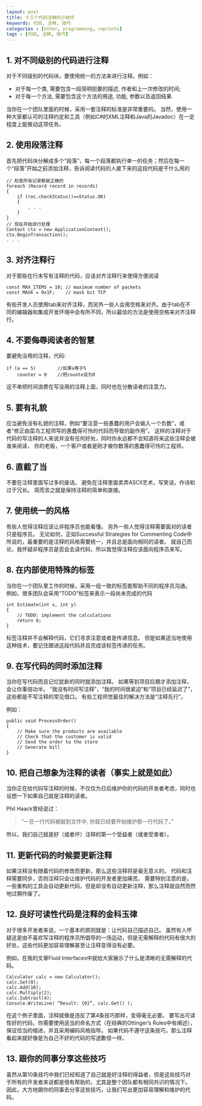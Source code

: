 ```yaml
---
layout: post
title: 十三个代码注释的小技巧
keywords: 代码, 注释, 技巧
categories : [other, programming, reprints]
tags : [代码, 注释, 技巧]
---
```


## 1. 对不同级别的代码进行注释

对于不同级别的代码块，要使用统一的方法来进行注释。例如：

<ul>
  <li>对于每一个类, 需要包含一段简明扼要的描述, 作者和上一次修改的时间;</li>
  <li>对于每一个方法, 需要包含这个方法的用途, 功能, 参数以及返回结果.</li>
</ul>

当你在一个团队里面的时候，采用一套注释的标准是非常重要的。
当然，使用一种大家都认可的注释约定和工具（例如C#的XML注释和Java的Javadoc）在一定程度上能推动这项任务。 

## 2. 使用段落注释

首先把代码块分解成多个“段落”，每一个段落都执行单一的任务；然后在每一个“段落”开始之前添加注释，告诉阅读代码的人接下来的这段代码是干什么用的 

    // 检查所有记录都是正确的
    foreach (Record record in records) 
    {
        if (rec.checkStatus()==Status.OK)
        { 
            . . . 
        } 
    } 
    // 现在开始进行处理
    Context ctx = new ApplicationContext(); 
    ctx.BeginTransaction();
    . . .

## 3. 对齐注释行

对于那些在行末写有注释的代码，应该对齐注释行来使得方便阅读

    const MAX_ITEMS = 10; // maximum number of packets 
    const MASK = 0x1F;    // mask bit TCP

有些开发人员使用tab来对齐注释，而另外一些人会用空格来对齐。由于tab在不同的编辑器和集成开发环境中会有所不同，所以最佳的方法是使用空格来对齐注释行。

## 4. 不要侮辱阅读者的智慧

要避免没用的注释，代码:

    if (a == 5)        //如果a等于5
        counter = 0    //把counte设为0 
    
这不单把时间浪费在写没用的注释上面，同时也在分散读者的注意力。

## 5. 要有礼貌

应当避免没有礼貌的注释，例如“要注意一些愚蠢的用户会输入一个负数”，或者“修正由菜鸟工程师写的愚蠢得可怜的代码而导致的副作用”。
这样的注释对于代码的写注释的人来说并没有任何好处，同时你永远都不会知道将来这些注释会被谁来阅读，
你的老板，一个客户或者是刚才被你数落的愚蠢得可怜的工程师。

## 6. 直截了当

不要在注释里面写过多的废话。
避免在注释里面卖弄ASCII艺术，写笑话，作诗和过于冗长。
简而言之就是保持注释的简单和直接。

## 7. 使用统一的风格

有些人觉得注释应该让非程序员也能看懂。
另外一些人觉得注释需要面对的读者只是程序员。
无论如何，正如Successful Strategies for Commenting Code中所说的，最重要的是注释的风格需要统一，并且总是面向相同的读者。
就自己而论，我怀疑非程序员是否会去读代码，所以我觉得注释应该面向程序员来写。

## 8. 在内部使用特殊的标签

当你在一个团队里工作的时候，采用一组一致的标签能帮助不同的程序员沟通。
例如，很多团队会采用“TODO”标签来表示一段尚未完成的代码 

    int Estimate(int x, int y) 
    {
        // TODO: implement the calculations 
        return 0;
    }

标签注释并不会解释代码，它们寻求注意或者是传递信息。
但是如果适当地使用这种技术，要记住跟进这段代码并且完成该标签传递的任务。

## 9. 在写代码的同时添加注释

当你在写代码而且记忆犹新的同时就添加注释。
如果等到项目后期才添加注释，会让你事倍功半。
“我没有时间写注释”，“我的时间很紧迫”和“项目已经延迟了”，这些都是不写注释的常见借口。
有些工程师觉最佳的解决方法是“注释先行”。

例如： 

    public void ProcessOrder() 
    {
        // Make sure the products are available
        // Check that the customer is valid 
        // Send the order to the store 
        // Generate bill 
    }

## 10. 把自己想象为注释的读者（事实上就是如此）

当你正在给代码写注释的时候，不仅仅为日后维护你的代码的开发者考虑，同时也设想一下如果自己就是注释的读者。

Phil Haack曾经说过：

> “一旦一行代码被敲到文件中, 你就已经要开始维护那一行代码了。”

所以，我们自己就是好（或者坏）注释的第一个受益者（或者受害者）。

## 11. 更新代码的时候要更新注释

如果注释没有随着代码的修改而更新，那么这些注释将是毫无意义的。
代码和注释需要同步，否则注释只会让维护代码的开发者更加痛苦。
需要特别注意的是，一些重构的工具会自动更新代码，但是却没有自动更新注释，那么注释就自然而然地过期作废了。

## 12. 良好可读性代码是注释的金科玉律

对于很多开发者来说，一个基本的原则就是：让代码自己描述自己。
虽然有人怀疑这是由不喜欢写注释的程序员所倡导的一场运动，但是无需解释的代码有很大的好处，这些代码更加容易理解甚至让注释变得没有必要。

例如，在我的文章Fluid Interfaces中就给大家展示了什么是清晰的无需解释的代码。 

    Calculator calc = new Calculator();
    calc.Set(0);
    calc.Add(10);
    calc.Multiply(2);
    calc.Subtract(4);
    Console.WriteLine( “Result: {0}”, calc.Get() );

在这个例子里面，注释就像是违反了第4条技巧那样，变得毫无必要。
要写出可读性好的代码，你需要使用适当的命名方式（在经典的Ottinger’s Rules中有阐述），保证恰当的缩进，并且采用编码风格指导。
如果代码不遵守这条技巧，那么注释看起来就好像是为自己不好的代码的写道歉信一样。

## 13. 跟你的同事分享这些技巧

虽然从第10条技巧中我们已经知道了自己就是好注释的得益者，但是这些技巧对于所有的开发者来说都是很有帮助的，尤其是整个团队都有相同共识的情况下。
因此，大方地跟你的同事去分享这些技巧，让我们写出更加容易理解和维护的代码。

